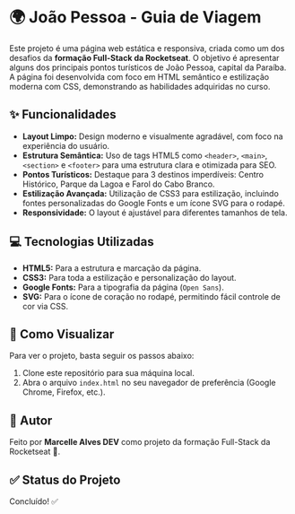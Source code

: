# 🌍 João Pessoa - Guia de Viagem

Este projeto é uma página web estática e responsiva, criada como um dos desafios da **formação Full-Stack da Rocketseat**. O objetivo é apresentar alguns dos principais pontos turísticos de João Pessoa, capital da Paraíba. A página foi desenvolvida com foco em HTML semântico e estilização moderna com CSS, demonstrando as habilidades adquiridas no curso.

## ✨ Funcionalidades

-   **Layout Limpo:** Design moderno e visualmente agradável, com foco na experiência do usuário.
-   **Estrutura Semântica:** Uso de tags HTML5 como `<header>`, `<main>`, `<section>` e `<footer>` para uma estrutura clara e otimizada para SEO.
-   **Pontos Turísticos:** Destaque para 3 destinos imperdíveis: Centro Histórico, Parque da Lagoa e Farol do Cabo Branco.
-   **Estilização Avançada:** Utilização de CSS3 para estilização, incluindo fontes personalizadas do Google Fonts e um ícone SVG para o rodapé.
-   **Responsividade:** O layout é ajustável para diferentes tamanhos de tela.

## 💻 Tecnologias Utilizadas

-   **HTML5:** Para a estrutura e marcação da página.
-   **CSS3:** Para toda a estilização e personalização do layout.
-   **Google Fonts:** Para a tipografia da página (`Open Sans`).
-   **SVG:** Para o ícone de coração no rodapé, permitindo fácil controle de cor via CSS.

## 🚀 Como Visualizar

Para ver o projeto, basta seguir os passos abaixo:

1.  Clone este repositório para sua máquina local.
2.  Abra o arquivo `index.html` no seu navegador de preferência (Google Chrome, Firefox, etc.).

## 📝 Autor

Feito por **Marcelle Alves DEV** como projeto da formação Full-Stack da Rocketseat 🚀.

## ✅ Status do Projeto

Concluído! ✅